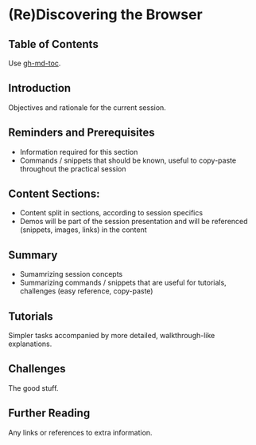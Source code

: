 # (Re)Discovering the Browser

## Table of Contents
Use [gh-md-toc](https://github.com/ekalinin/github-markdown-toc).

## Introduction
Objectives and rationale for the current session.

## Reminders and Prerequisites
- Information required for this section
- Commands / snippets that should be known, useful to copy-paste throughout the
practical session

## Content Sections:
- Content split in sections, according to session specifics
- Demos will be part of the session presentation and will be referenced
(snippets, images, links) in the content

## Summary
- Sumamrizing session concepts
- Summarizing commands / snippets that are useful for tutorials, challenges
(easy reference, copy-paste)

## Tutorials
Simpler tasks accompanied by more detailed, walkthrough-like explanations.

## Challenges
The good stuff.

## Further Reading
Any links or references to extra information.
